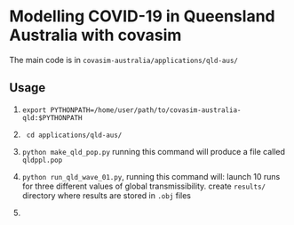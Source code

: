 # Modelling COVID-19 in  Queensland Australia with covasim

The main code is in `covasim-australia/applications/qld-aus/`

## Usage

1. `export PYTHONPATH=/home/user/path/to/covasim-australia-qld:$PYTHONPATH`

2. ` cd applications/qld-aus/`

3. `python make_qld_pop.py` running this command will produce a file called `qldppl.pop`

4. `python run_qld_wave_01.py`, running this command will: launch 10 runs for three different values of global transmissibility.
                                                           create `results/` directory where results are stored in `.obj` files


5. 